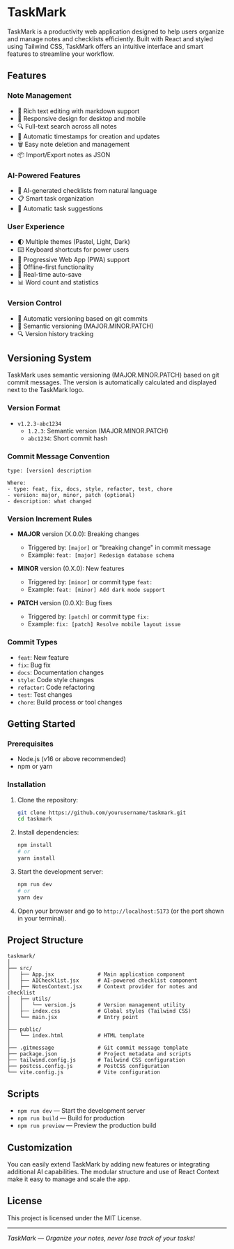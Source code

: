 # TaskMark

TaskMark is a productivity web application designed to help users organize and manage notes and checklists efficiently. Built with React and styled using Tailwind CSS, TaskMark offers an intuitive interface and smart features to streamline your workflow.

## Features

### Note Management
- 📝 Rich text editing with markdown support
- 📱 Responsive design for desktop and mobile
- 🔍 Full-text search across all notes
- 📅 Automatic timestamps for creation and updates
- 🗑️ Easy note deletion and management
- 📦 Import/Export notes as JSON

### AI-Powered Features
- 🤖 AI-generated checklists from natural language
- 📋 Smart task organization
- 🔄 Automatic task suggestions

### User Experience
- 🌓 Multiple themes (Pastel, Light, Dark)
- ⌨️ Keyboard shortcuts for power users
- 📱 Progressive Web App (PWA) support
- 💾 Offline-first functionality
- 🔄 Real-time auto-save
- 📊 Word count and statistics

### Version Control
- 🔄 Automatic versioning based on git commits
- 📝 Semantic versioning (MAJOR.MINOR.PATCH)
- 🔍 Version history tracking

## Versioning System

TaskMark uses semantic versioning (MAJOR.MINOR.PATCH) based on git commit messages. The version is automatically calculated and displayed next to the TaskMark logo.

### Version Format
- `v1.2.3-abc1234`
  - `1.2.3`: Semantic version (MAJOR.MINOR.PATCH)
  - `abc1234`: Short commit hash

### Commit Message Convention
```
type: [version] description

Where:
- type: feat, fix, docs, style, refactor, test, chore
- version: major, minor, patch (optional)
- description: what changed
```

### Version Increment Rules
- **MAJOR** version (X.0.0): Breaking changes
  - Triggered by: `[major]` or "breaking change" in commit message
  - Example: `feat: [major] Redesign database schema`

- **MINOR** version (0.X.0): New features
  - Triggered by: `[minor]` or commit type `feat:`
  - Example: `feat: [minor] Add dark mode support`

- **PATCH** version (0.0.X): Bug fixes
  - Triggered by: `[patch]` or commit type `fix:`
  - Example: `fix: [patch] Resolve mobile layout issue`

### Commit Types
- `feat`: New feature
- `fix`: Bug fix
- `docs`: Documentation changes
- `style`: Code style changes
- `refactor`: Code refactoring
- `test`: Test changes
- `chore`: Build process or tool changes

## Getting Started

### Prerequisites
- Node.js (v16 or above recommended)
- npm or yarn

### Installation
1. Clone the repository:
   ```bash
   git clone https://github.com/yourusername/taskmark.git
   cd taskmark
   ```
2. Install dependencies:
   ```bash
   npm install
   # or
   yarn install
   ```
3. Start the development server:
   ```bash
   npm run dev
   # or
   yarn dev
   ```
4. Open your browser and go to `http://localhost:5173` (or the port shown in your terminal).

## Project Structure
```
taskmark/
│
├── src/
│   ├── App.jsx              # Main application component
│   ├── AIChecklist.jsx      # AI-powered checklist component
│   ├── NotesContext.jsx     # Context provider for notes and checklist
│   ├── utils/
│   │   └── version.js       # Version management utility
│   ├── index.css            # Global styles (Tailwind CSS)
│   └── main.jsx             # Entry point
│
├── public/
│   └── index.html           # HTML template
│
├── .gitmessage              # Git commit message template
├── package.json             # Project metadata and scripts
├── tailwind.config.js       # Tailwind CSS configuration
├── postcss.config.js        # PostCSS configuration
└── vite.config.js           # Vite configuration
```

## Scripts
- `npm run dev` — Start the development server
- `npm run build` — Build for production
- `npm run preview` — Preview the production build

## Customization
You can easily extend TaskMark by adding new features or integrating additional AI capabilities. The modular structure and use of React Context make it easy to manage and scale the app.

## License
This project is licensed under the MIT License.

---

*TaskMark — Organize your notes, never lose track of your tasks!*
